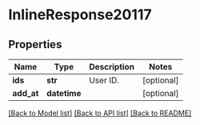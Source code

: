 # InlineResponse20117

## Properties
Name | Type | Description | Notes
------------ | ------------- | ------------- | -------------
**ids** | **str** | User ID. | [optional] 
**add_at** | **datetime** |  | [optional] 

[[Back to Model list]](../README.md#documentation-for-models) [[Back to API list]](../README.md#documentation-for-api-endpoints) [[Back to README]](../README.md)

